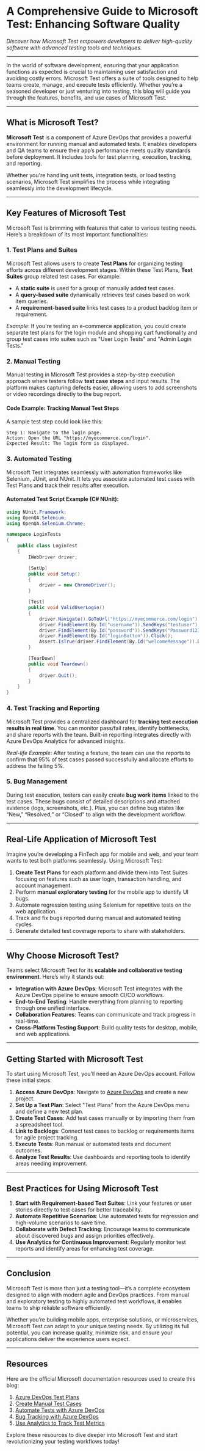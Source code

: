 # A Comprehensive Guide to Microsoft Test: Enhancing Software Quality

*Discover how Microsoft Test empowers developers to deliver high-quality software with advanced testing tools and techniques.*

---

In the world of software development, ensuring that your application functions as expected is crucial to maintaining user satisfaction and avoiding costly errors. Microsoft Test offers a suite of tools designed to help teams create, manage, and execute tests efficiently. Whether you’re a seasoned developer or just venturing into testing, this blog will guide you through the features, benefits, and use cases of Microsoft Test.

---

## What is Microsoft Test?

**Microsoft Test** is a component of Azure DevOps that provides a powerful environment for running manual and automated tests. It enables developers and QA teams to ensure their app’s performance meets quality standards before deployment. It includes tools for test planning, execution, tracking, and reporting.

Whether you're handling unit tests, integration tests, or load testing scenarios, Microsoft Test simplifies the process while integrating seamlessly into the development lifecycle.

---

## Key Features of Microsoft Test

Microsoft Test is brimming with features that cater to various testing needs. Here’s a breakdown of its most important functionalities:

### 1. **Test Plans and Suites**
Microsoft Test allows users to create **Test Plans** for organizing testing efforts across different development stages. Within these Test Plans, **Test Suites** group related test cases. For example:
- A **static suite** is used for a group of manually added test cases.
- A **query-based suite** dynamically retrieves test cases based on work item queries.
- A **requirement-based suite** links test cases to a product backlog item or requirement.

*Example*: If you're testing an e-commerce application, you could create separate test plans for the login module and shopping cart functionality and group test cases into suites such as "User Login Tests" and "Admin Login Tests."

### 2. **Manual Testing**
Manual testing in Microsoft Test provides a step-by-step execution approach where testers follow **test case steps** and input results. The platform makes capturing defects easier, allowing users to add screenshots or video recordings directly to the bug report.

#### Code Example: Tracking Manual Test Steps
A sample test step could look like this:
```
Step 1: Navigate to the login page.
Action: Open the URL "https://myecommerce.com/login".
Expected Result: The login form is displayed.
```

### 3. **Automated Testing**
Microsoft Test integrates seamlessly with automation frameworks like Selenium, JUnit, and NUnit. It lets you associate automated test cases with Test Plans and track their results after execution.

#### Automated Test Script Example (C# NUnit):
```csharp
using NUnit.Framework;
using OpenQA.Selenium;
using OpenQA.Selenium.Chrome;

namespace LoginTests
{
    public class LoginTest
    {
        IWebDriver driver;

        [SetUp]
        public void Setup()
        {
            driver = new ChromeDriver();
        }

        [Test]
        public void ValidUserLogin()
        {
            driver.Navigate().GoToUrl("https://myecommerce.com/login");
            driver.FindElement(By.Id("username")).SendKeys("testuser");
            driver.FindElement(By.Id("password")).SendKeys("Password123");
            driver.FindElement(By.Id("loginButton")).Click();
            Assert.IsTrue(driver.FindElement(By.Id("welcomeMessage")).Displayed);
        }

        [TearDown]
        public void Teardown()
        {
            driver.Quit();
        }
    }
}
```

### 4. **Test Tracking and Reporting**
Microsoft Test provides a centralized dashboard for **tracking test execution results in real time**. You can monitor pass/fail rates, identify bottlenecks, and share reports with the team. Built-in reporting integrates directly with Azure DevOps Analytics for advanced insights.

*Real-life Example*: After testing a feature, the team can use the reports to confirm that 95% of test cases passed successfully and allocate efforts to address the failing 5%.

### 5. **Bug Management**
During test execution, testers can easily create **bug work items** linked to the test cases. These bugs consist of detailed descriptions and attached evidence (logs, screenshots, etc.). Plus, you can define bug states like “New,” “Resolved,” or “Closed” to align with the development workflow.

---

## Real-Life Application of Microsoft Test

Imagine you’re developing a FinTech app for mobile and web, and your team wants to test both platforms seamlessly. Using Microsoft Test:
1. **Create Test Plans** for each platform and divide them into Test Suites focusing on features such as user login, transaction handling, and account management.
2. Perform **manual exploratory testing** for the mobile app to identify UI bugs.
3. Automate regression testing using Selenium for repetitive tests on the web application.
4. Track and fix bugs reported during manual and automated testing cycles.
5. Generate detailed test coverage reports to share with stakeholders.

---

## Why Choose Microsoft Test?

Teams select Microsoft Test for its **scalable and collaborative testing environment**. Here’s why it stands out:

- **Integration with Azure DevOps**: Microsoft Test integrates with the Azure DevOps pipeline to ensure smooth CI/CD workflows.
- **End-to-End Testing**: Handle everything from planning to reporting through one unified interface.
- **Collaboration Features**: Teams can communicate and track progress in real-time.
- **Cross-Platform Testing Support**: Build quality tests for desktop, mobile, and web applications.

---

## Getting Started with Microsoft Test

To start using Microsoft Test, you’ll need an Azure DevOps account. Follow these initial steps:

1. **Access Azure DevOps**: Navigate to [Azure DevOps](https://azure.microsoft.com/en-us/services/devops/) and create a new project.
2. **Set Up a Test Plan**: Select "Test Plans" from the Azure DevOps menu and define a new test plan.
3. **Create Test Cases**: Add test cases manually or by importing them from a spreadsheet tool.
4. **Link to Backlogs**: Connect test cases to backlog or requirements items for agile project tracking.
5. **Execute Tests**: Run manual or automated tests and document outcomes.
6. **Analyze Test Results**: Use dashboards and reporting tools to identify areas needing improvement.

---

## Best Practices for Using Microsoft Test

1. **Start with Requirement-based Test Suites**: Link your features or user stories directly to test cases for better traceability.
2. **Automate Repetitive Scenarios**: Use automated tests for regression and high-volume scenarios to save time.
3. **Collaborate with Defect Tracking**: Encourage teams to communicate about discovered bugs and assign priorities effectively.
4. **Use Analytics for Continuous Improvement**: Regularly monitor test reports and identify areas for enhancing test coverage.

---

## Conclusion

Microsoft Test is more than just a testing tool—it’s a complete ecosystem designed to align with modern agile and DevOps practices. From manual and exploratory testing to highly automated test workflows, it enables teams to ship reliable software efficiently.

Whether you’re building mobile apps, enterprise solutions, or microservices, Microsoft Test can adapt to your unique testing needs. By utilizing its full potential, you can increase quality, minimize risk, and ensure your applications deliver the experience users expect.

---

## Resources

Here are the official Microsoft documentation resources used to create this blog:  
1. [Azure DevOps Test Plans](https://learn.microsoft.com/en-us/azure/devops/test/overview?view=azure-devops)  
2. [Create Manual Test Cases](https://learn.microsoft.com/en-us/azure/devops/test/create-test-cases?view=azure-devops)  
3. [Automate Tests with Azure DevOps](https://learn.microsoft.com/en-us/azure/devops/pipelines/test/continuous-test?view=azure-devops)  
4. [Bug Tracking with Azure DevOps](https://learn.microsoft.com/en-us/azure/devops/boards/backlogs/manage-bugs?view=azure-devops)  
5. [Use Analytics to Track Test Metrics](https://learn.microsoft.com/en-us/azure/devops/report/dashboards/test-trend?view=azure-devops)  

Explore these resources to dive deeper into Microsoft Test and start revolutionizing your testing workflows today!  